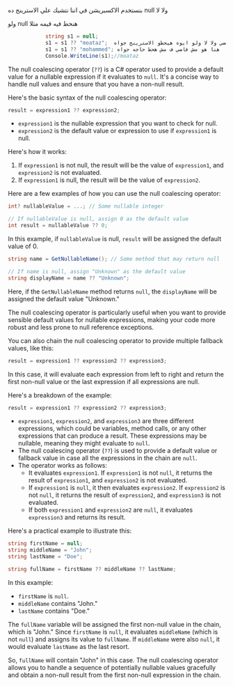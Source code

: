 بنستخدم الاكسبريشن في اننا نتشيك علي الاسترينج ده null ولا لا

ولو null هنحط فيه قيمه مثلا

```C#
            string s1 = null;
            s1 = s1 ?? "moataz";  غلامتين الاستفهام بيسالو هو فاضي ولا لا ولو ايوه هيحطو الاسترينج جواه
            s1 = s1 ?? "mohammed"; هنا هو مش فاضي ف مش هحط حاجه جواه
            Console.WriteLine(s1);//moataz
```

The null coalescing operator (`??`) is a C# operator used to provide a default value for a nullable expression if it evaluates to `null`. It's a concise way to handle null values and ensure that you have a non-null result.

Here's the basic syntax of the null coalescing operator:

```C#
result = expression1 ?? expression2;
```

- `expression1` is the nullable expression that you want to check for null.
- `expression2` is the default value or expression to use if `expression1` is null.

Here's how it works:

1. If `expression1` is not null, the result will be the value of `expression1`, and `expression2` is not evaluated.
2. If `expression1` is null, the result will be the value of `expression2`.

Here are a few examples of how you can use the null coalescing operator:

```C#
int? nullableValue = ...; // Some nullable integer

// If nullableValue is null, assign 0 as the default value
int result = nullableValue ?? 0;
```

In this example, if `nullableValue` is null, `result` will be assigned the default value of 0.

```C#
string name = GetNullableName(); // Some method that may return null

// If name is null, assign "Unknown" as the default value
string displayName = name ?? "Unknown";
```

Here, if the `GetNullableName` method returns `null`, the `displayName` will be assigned the default value "Unknown."

The null coalescing operator is particularly useful when you want to provide sensible default values for nullable expressions, making your code more robust and less prone to null reference exceptions.

You can also chain the null coalescing operator to provide multiple fallback values, like this:

```C#
result = expression1 ?? expression2 ?? expression3;
```

In this case, it will evaluate each expression from left to right and return the first non-null value or the last expression if all expressions are null.

Here's a breakdown of the example:

```C#
result = expression1 ?? expression2 ?? expression3;
```

- `expression1`, `expression2`, and `expression3` are three different expressions, which could be variables, method calls, or any other expressions that can produce a result. These expressions may be nullable, meaning they might evaluate to `null`.
- The null coalescing operator (`??`) is used to provide a default value or fallback value in case all the expressions in the chain are `null`.
- The operator works as follows:
    - It evaluates `expression1`. If `expression1` is not `null`, it returns the result of `expression1`, and `expression2` is not evaluated.
    - If `expression1` is `null`, it then evaluates `expression2`. If `expression2` is not `null`, it returns the result of `expression2`, and `expression3` is not evaluated.
    - If both `expression1` and `expression2` are `null`, it evaluates `expression3` and returns its result.

Here's a practical example to illustrate this:

```C#
string firstName = null;
string middleName = "John";
string lastName = "Doe";

string fullName = firstName ?? middleName ?? lastName;
```

In this example:

- `firstName` is `null`.
- `middleName` contains "John."
- `lastName` contains "Doe."

The `fullName` variable will be assigned the first non-null value in the chain, which is "John." Since `firstName` is `null`, it evaluates `middleName` (which is not `null`) and assigns its value to `fullName`. If `middleName` were also `null`, it would evaluate `lastName` as the last resort.

So, `fullName` will contain "John" in this case. The null coalescing operator allows you to handle a sequence of potentially nullable values gracefully and obtain a non-null result from the first non-null expression in the chain.